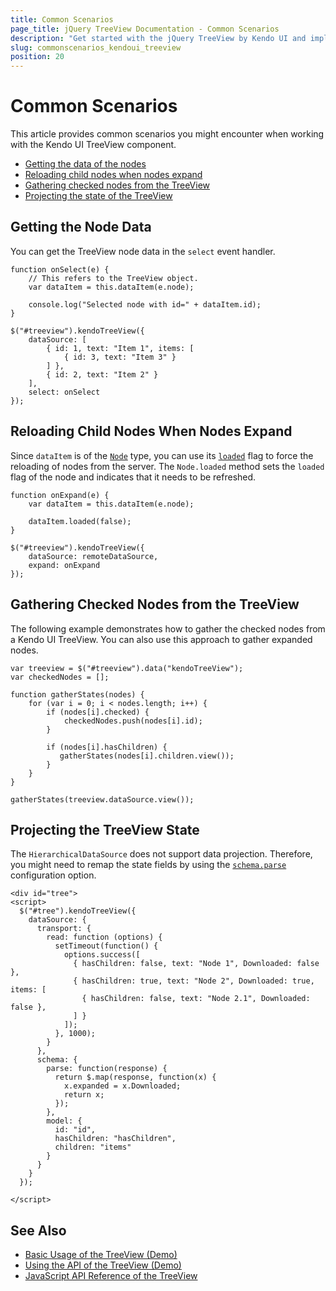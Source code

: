 ```yaml
---
title: Common Scenarios
page_title: jQuery TreeView Documentation - Common Scenarios
description: "Get started with the jQuery TreeView by Kendo UI and implement some common use-case scenarios."
slug: commonscenarios_kendoui_treeview
position: 20
---
```


# Common Scenarios

This article provides common scenarios you might encounter when working with the Kendo UI TreeView component.

* [Getting the data of the nodes](#getting-the-node-data)
* [Reloading child nodes when nodes expand](#reloading-child-nodes-when-nodes-expand)
* [Gathering checked nodes from the TreeView](#gathering-child-nodes-from-the-treeview)
* [Projecting the state of the TreeView](#projecting-the-treeview-state)

## Getting the Node Data

You can get the TreeView node data in the `select` event handler.

    function onSelect(e) {
        // This refers to the TreeView object.
        var dataItem = this.dataItem(e.node);

        console.log("Selected node with id=" + dataItem.id);
    }

    $("#treeview").kendoTreeView({
        dataSource: [
            { id: 1, text: "Item 1", items: [
                { id: 3, text: "Item 3" }
            ] },
            { id: 2, text: "Item 2" }
        ],
        select: onSelect
    });

## Reloading Child Nodes When Nodes Expand

Since `dataItem` is of the [`Node`](/api/framework/node) type, you can use its [`loaded`](/api/framework/node#methods-loaded) flag to force the reloading of nodes from the server. The `Node.loaded` method sets the `loaded` flag of the node and indicates that it needs to be refreshed.

    function onExpand(e) {
        var dataItem = this.dataItem(e.node);

        dataItem.loaded(false);
    }

    $("#treeview").kendoTreeView({
        dataSource: remoteDataSource,
        expand: onExpand
    });

## Gathering Checked Nodes from the TreeView

The following example demonstrates how to gather the checked nodes from a Kendo UI TreeView. You can also use this approach to gather expanded nodes.

    var treeview = $("#treeview").data("kendoTreeView");
    var checkedNodes = [];

    function gatherStates(nodes) {
        for (var i = 0; i < nodes.length; i++) {
            if (nodes[i].checked) {
                checkedNodes.push(nodes[i].id);
            }

            if (nodes[i].hasChildren) {
               gatherStates(nodes[i].children.view());
            }
        }
    }

    gatherStates(treeview.dataSource.view());

## Projecting the TreeView State

The `HierarchicalDataSource` does not support data projection. Therefore, you might need to remap the state fields by using the [`schema.parse`](/api/framework/datasource#configuration-schema.parse) configuration option.

    <div id="tree">
    <script>
      $("#tree").kendoTreeView({
        dataSource: {
          transport: {
            read: function (options) {
              setTimeout(function() {
                options.success([
                  { hasChildren: false, text: "Node 1", Downloaded: false },
                  { hasChildren: true, text: "Node 2", Downloaded: true, items: [
                    { hasChildren: false, text: "Node 2.1", Downloaded: false },
                  ] }
                ]);
              }, 1000);
            }
          },
          schema: {
            parse: function(response) {
              return $.map(response, function(x) {
                x.expanded = x.Downloaded;
                return x;
              });
            },
            model: {
              id: "id",
              hasChildren: "hasChildren",
              children: "items"
            }
          }
        }
      });

    </script>

## See Also

* [Basic Usage of the TreeView (Demo)](https://demos.telerik.com/kendo-ui/treeview/index)
* [Using the API of the TreeView (Demo)](https://demos.telerik.com/kendo-ui/treeview/api)
* [JavaScript API Reference of the TreeView](/api/javascript/ui/treeview)
